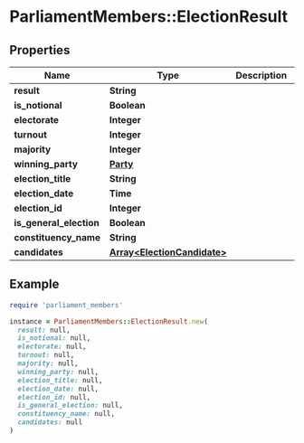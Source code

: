 # ParliamentMembers::ElectionResult

## Properties

| Name | Type | Description | Notes |
| ---- | ---- | ----------- | ----- |
| **result** | **String** |  | [optional] |
| **is_notional** | **Boolean** |  | [optional] |
| **electorate** | **Integer** |  | [optional] |
| **turnout** | **Integer** |  | [optional] |
| **majority** | **Integer** |  | [optional] |
| **winning_party** | [**Party**](Party.md) |  | [optional] |
| **election_title** | **String** |  | [optional] |
| **election_date** | **Time** |  | [optional] |
| **election_id** | **Integer** |  | [optional] |
| **is_general_election** | **Boolean** |  | [optional] |
| **constituency_name** | **String** |  | [optional] |
| **candidates** | [**Array&lt;ElectionCandidate&gt;**](ElectionCandidate.md) |  | [optional] |

## Example

```ruby
require 'parliament_members'

instance = ParliamentMembers::ElectionResult.new(
  result: null,
  is_notional: null,
  electorate: null,
  turnout: null,
  majority: null,
  winning_party: null,
  election_title: null,
  election_date: null,
  election_id: null,
  is_general_election: null,
  constituency_name: null,
  candidates: null
)
```

